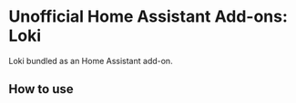 # Unofficial Home Assistant Add-ons: Loki

Loki bundled as an Home Assistant add-on.

## How to use
